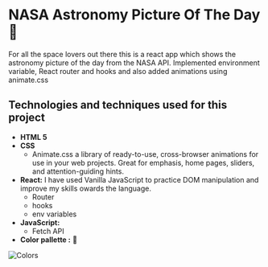 # NASA Astronomy Picture Of The Day   :milky_way:   
For all the space lovers out there this is a react app which shows the astronomy picture of the day from the NASA API. Implemented environment variable, React router and hooks and also added animations using animate.css
## Technologies and techniques used for this project
* **HTML 5**
* **CSS**
   * Animate.css a library of ready-to-use, cross-browser animations for use in your web projects. Great for emphasis, home pages, sliders, and attention-guiding hints.
* **React:** I have used Vanilla JavaScript to practice DOM manipulation and improve my skills owards the language.
   * Router
   * hooks
   * env variables
*  **JavaScript:** 
   * Fetch API
* **Color pallette :** :art: 




![Colors](src/images/nasa-apod_color_palette.png?raw=true "Color Palette")
